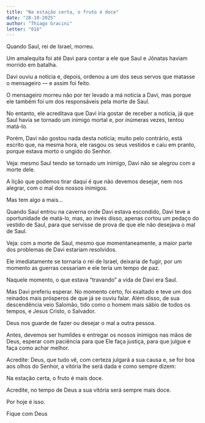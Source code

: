 ```yaml
---
title: "Na estação certa, o fruto é doce"
date: "28-10-2025"
author: "Thiago Gracini"
letter: "016"
---
```


Quando Saul, rei de Israel, morreu.

Um amalequita foi até Davi para contar a ele que Saul e Jônatas haviam morrido em batalha.

Davi ouviu a notícia e, depois, ordenou a um dos seus servos que matasse o mensageiro — e assim foi feito.

O mensageiro morreu não por ter levado a má notícia a Davi, mas porque ele também foi um dos responsáveis pela morte de Saul.

No entanto, ele acreditava que Davi iria gostar de receber a notícia, já que Saul havia se tornado um inimigo mortal e, por inúmeras vezes, tentou matá-lo.

Porém, Davi não gostou nada desta notícia; muito pelo contrário, está escrito que, na mesma hora, ele rasgou os seus vestidos e caiu em pranto, porque estava morto o ungido do Senhor.

Veja: mesmo Saul tendo se tornado um inimigo, Davi não se alegrou com a morte dele.

A lição que podemos tirar daqui é que não devemos desejar, nem nos alegrar, com o mal dos nossos inimigos.

Mas tem algo a mais...

Quando Saul entrou na caverna onde Davi estava escondido, Davi teve a oportunidade de matá-lo, mas, ao invés disso, apenas cortou um pedaço do vestido de Saul, para que servisse de prova de que ele não desejava o mal de Saul.

Veja: com a morte de Saul, mesmo que momentaneamente, a maior parte dos problemas de Davi estariam resolvidos.

Ele imediatamente se tornaria o rei de Israel, deixaria de fugir, por um momento as guerras cessariam e ele teria um tempo de paz.

Naquele momento, o que estava “travando” a vida de Davi era Saul.

Mas Davi preferiu esperar. No momento certo, foi exaltado e teve um dos reinados mais prósperos de que já se ouviu falar. Além disso, de sua descendência veio Salomão, tido como o homem mais sábio de todos os tempos, e Jesus Cristo, o Salvador.

Deus nos guarde de fazer ou desejar o mal a outra pessoa.

Antes, devemos ser humildes e entregar os nossos inimigos nas mãos de Deus, esperar com paciência para que Ele faça justiça, para que julgue e faça como achar melhor.

Acredite: Deus, que tudo vê, com certeza julgará a sua causa e, se for boa aos olhos do Senhor, a vitória lhe será dada e como sempre dizem:

Na estação certa, o fruto é mais doce.

Acredite, no tempo de Deus a sua vitória será sempre mais doce.

Por hoje é isso.

Fique com Deus
